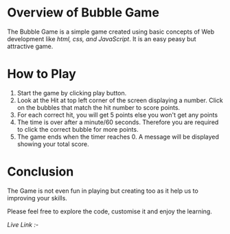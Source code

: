 <h1>Overview of Bubble Game</h1>
<p>The Bubble Game is a simple game created using basic concepts of Web development like <em>html, css, and JavaScript</em>. It is an easy peasy but attractive game. </p>

<h1>How to Play</h1>
<ol>
  <li>Start the game by clicking play button.</li>
  <li>Look at the Hit at top left corner of the screen displaying a number. Click on the bubbles that match the hit number to score points.</li>
  <li>For each correct hit, you will get 5 points else you won't get any points</li>
  <li>The time is over after a minute/60 seconds. Therefore you are required to click the correct bubble for more points.</li>
  <li>The game ends when the timer reaches 0. A message will be displayed showing your total score.</li>
</ol>
<h1>Conclusion</h1>
<p>The Game is not even fun in playing but creating too as it help us to improving your skills.</p>
<p>Please feel free to explore the code, customise it and enjoy the learning.</p>
<p><em>Live Link :-</em> </p>
